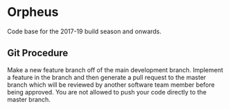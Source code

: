 # Orpheus
Code base for the 2017-19 build season and onwards.

## Git Procedure
Make a new feature branch off of the main development branch. Implement a feature in the branch and then generate a pull request to the master branch which will be reviewed by another software team member before being approved. You are not allowed to push your code directly to the master branch.
